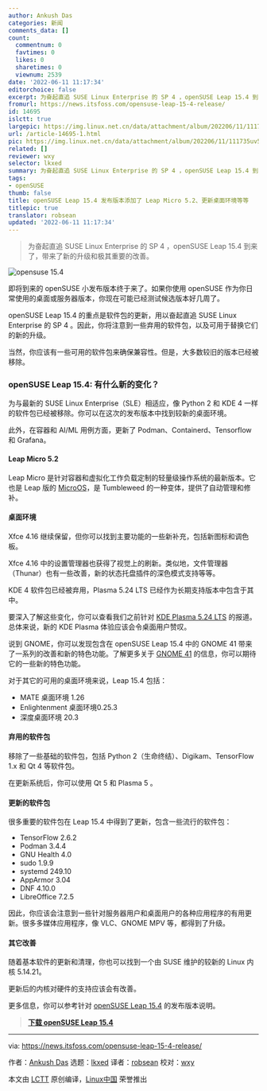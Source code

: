 ```yaml
---
author: Ankush Das
categories: 新闻
comments_data: []
count:
  commentnum: 0
  favtimes: 0
  likes: 0
  sharetimes: 0
  viewnum: 2539
date: '2022-06-11 11:17:34'
editorchoice: false
excerpt: 为奋起直追 SUSE Linux Enterprise 的 SP 4 ，openSUSE Leap 15.4 到来了，带来了新的升级和极其重要的改善。
fromurl: https://news.itsfoss.com/opensuse-leap-15-4-release/
id: 14695
islctt: true
largepic: https://img.linux.net.cn/data/attachment/album/202206/11/111735uv554nbay5o4obt5.jpg
url: /article-14695-1.html
pic: https://img.linux.net.cn/data/attachment/album/202206/11/111735uv554nbay5o4obt5.jpg.thumb.jpg
related: []
reviewer: wxy
selector: lkxed
summary: 为奋起直追 SUSE Linux Enterprise 的 SP 4 ，openSUSE Leap 15.4 到来了，带来了新的升级和极其重要的改善。
tags:
- openSUSE
thumb: false
title: openSUSE Leap 15.4 发布版本添加了 Leap Micro 5.2、更新桌面环境等等
titlepic: true
translator: robsean
updated: '2022-06-11 11:17:34'
---
```



> 
> 为奋起直追 SUSE Linux Enterprise 的 SP 4 ，openSUSE Leap 15.4 到来了，带来了新的升级和极其重要的改善。
> 
> 
> 


![opensuse 15.4](/data/attachment/album/202206/11/111735uv554nbay5o4obt5.jpg)


即将到来的 openSUSE 小发布版本终于来了。如果你使用 openSUSE 作为你日常使用的桌面或服务器版本，你现在可能已经测试候选版本好几周了。


openSUSE Leap 15.4 的重点是软件包的更新，用以奋起直追 SUSE Linux Enterprise 的 SP 4 。因此，你将注意到一些弃用的软件包，以及可用于替换它们的新的升级。


当然，你应该有一些可用的软件包来确保兼容性。但是，大多数较旧的版本已经被移除。


### openSUSE Leap 15.4: 有什么新的变化？


为与最新的 SUSE Linux Enterprise（SLE）相适应，像 Python 2 和 KDE 4 一样的软件包已经被移除。你可以在这次的发布版本中找到较新的桌面环境。


此外，在容器和 AI/ML 用例方面，更新了 Podman、Containerd、Tensorflow 和 Grafana。


#### Leap Micro 5.2


Leap Micro 是针对容器和虚拟化工作负载定制的轻量级操作系统的最新版本。它也是 Leap 版的 [MicroOS](https://microos.opensuse.org/)，是 Tumbleweed 的一种变体，提供了自动管理和修补。


#### 桌面环境


Xfce 4.16 继续保留，但你可以找到主要功能的一些新补充，包括新图标和调色板。


Xfce 4.16 中的设置管理器也获得了视觉上的刷新。类似地，文件管理器（Thunar）也有一些改善，新的状态托盘插件的深色模式支持等等。


KDE 4 软件包已经被弃用，Plasma 5.24 LTS 已经作为长期支持版本中包含于其中。


要深入了解这些变化，你可以查看我们之前针对 [KDE Plasma 5.24 LTS](https://news.itsfoss.com/kde-plasma-5-24-lts-release/) 的报道。总体来说，新的 KDE Plasma 体验应该会令桌面用户赞叹。


说到 GNOME，你可以发现包含在 openSUSE Leap 15.4 中的 GNOME 41 带来了一系列的改善和新的特色功能。了解更多关于 [GNOME 41](https://news.itsfoss.com/gnome-41-release/) 的信息，你可以期待它的一些新的特色功能。


对于其它的可用的桌面环境来说，Leap 15.4 包括：


* MATE 桌面环境 1.26
* Enlightenment 桌面环境0.25.3
* 深度桌面环境 20.3


#### 弃用的软件包


移除了一些基础的软件包，包括 Python 2（生命终结）、Digikam、TensorFlow 1.x 和 Qt 4 等软件包。


在更新系统后，你可以使用 Qt 5 和 Plasma 5 。


#### 更新的软件包


很多重要的软件包在 Leap 15.4 中得到了更新，包含一些流行的软件包：


* TensorFlow 2.6.2
* Podman 3.4.4
* GNU Health 4.0
* sudo 1.9.9
* systemd 249.10
* AppArmor 3.04
* DNF 4.10.0
* LibreOffice 7.2.5


因此，你应该会注意到一些针对服务器用户和桌面用户的各种应用程序的有用更新。很多多媒体应用程序，像 VLC、GNOME MPV 等，都得到了升级。


#### 其它改善


随着基本软件的更新和清理，你也可以找到一个由 SUSE 维护的较新的 Linux 内核 5.14.21。


更新后的内核对硬件的支持应该会有改善。


更多信息，你可以参考针对 [openSUSE Leap 15.4](https://doc.opensuse.org/release-notes/x86_64/openSUSE/Leap/15.4/#rnotes) 的发布版本说明。



> 
> **[下载 openSUSE Leap 15.4](https://get.opensuse.org/leap/15.4/)**
> 
> 
> 




---


via: <https://news.itsfoss.com/opensuse-leap-15-4-release/>


作者：[Ankush Das](https://news.itsfoss.com/author/ankush/) 选题：[lkxed](https://github.com/lkxed) 译者：[robsean](https://github.com/robsean) 校对：[wxy](https://github.com/wxy)


本文由 [LCTT](https://github.com/LCTT/TranslateProject) 原创编译，[Linux中国](https://linux.cn/) 荣誉推出